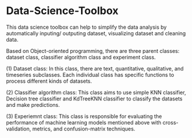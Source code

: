 # Data-Science-Toolbox

This data science toolbox can help to simplify the data analysis by automatically inputing/ outputing dataset, visualizing dataset and cleaning data.

Based on Object-oriented programming, there are three parent classes: dataset class, classifier algorithm class and experiment class.

(1) Dataset class: In this class, there are text, quantitative, qualitative, and timeseries subclasses. Each individual class has specific functions to process different kinds of datasets.

(2) Classifier algorithm class: This class aims to use simple KNN classifier, Decision tree classifier and KdTreeKNN classifier to classify the datasets and make predictions.

(3) Experiemnt class: This class is responsible for evaluating the performance of machine learning models mentioned above with cross-validation, metrics, and confusion-matrix techniques.
